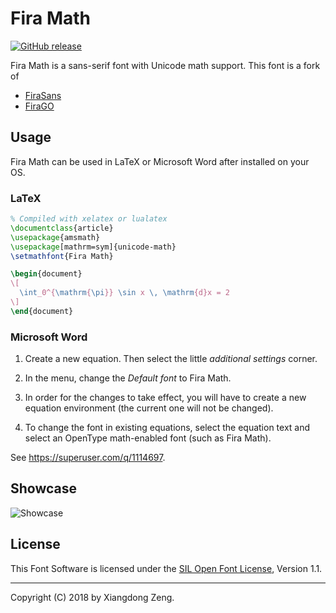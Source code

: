 # Fira Math

[![GitHub release](https://img.shields.io/github/release/Stone-Zeng/FiraMath/all.svg)](https://github.com/Stone-Zeng/FiraMath/releases/latest)

Fira Math is a sans-serif font with Unicode math support. This font is a fork of

  - [FiraSans](https://github.com/bBoxType/FiraSans)
  - [FiraGO](https://github.com/bBoxType/FiraGO)

## Usage

Fira Math can be used in LaTeX or Microsoft Word after installed on your OS.

### LaTeX

```tex
% Compiled with xelatex or lualatex
\documentclass{article}
\usepackage{amsmath}
\usepackage[mathrm=sym]{unicode-math}
\setmathfont{Fira Math}

\begin{document}
\[
  \int_0^{\mathrm{\pi}} \sin x \, \mathrm{d}x = 2
\]
\end{document}
```

### Microsoft Word

1. Create a new equation. Then select the little *additional settings* corner.

1. In the menu, change the *Default font* to Fira Math.

1. In order for the changes to take effect, you will have to create a new equation environment (the current one will not be changed).

1. To change the font in existing equations, select the equation text and select an OpenType math-enabled font (such as Fira Math).

See <https://superuser.com/q/1114697>.

## Showcase

![Showcase](https://raw.githubusercontent.com/Stone-Zeng/FiraMath/master/docs/images/slide.png)

## License

This Font Software is licensed under the [SIL Open Font License](http://scripts.sil.org/OFL), Version 1.1.

-----

Copyright (C) 2018 by Xiangdong Zeng.
